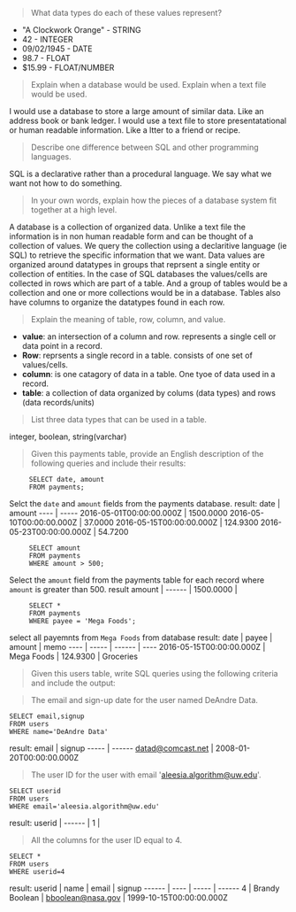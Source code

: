 >What data types do each of these values represent?

- "A Clockwork Orange"  - STRING
- 42 - INTEGER
- 09/02/1945 - DATE
- 98.7 - FLOAT
- $15.99 - FLOAT/NUMBER


> Explain when a database would be used. Explain when a text file would be used.

I would use a database to store a large amount of similar data. Like an address book or bank ledger.
I would use a text file to store presentatational or human readable information. Like a ltter to a friend or recipe.

>Describe one difference between SQL and other programming languages.

SQL is a declarative rather than a procedural language. We say what we want not how to do something.

>In your own words, explain how the pieces of a database system fit together at a high level.

A database is a collection of organized data. Unlike a text file the information is in non human readable form and can be thought of a collection of values. We query the collection using a declaritive language (ie SQL) to retrieve the specific information that we want. Data values are organized around datatypes in groups that reprsent a single entity or collection of entities. In the case of SQL databases the values/cells are collected in rows which are part of a table. And a group of tables would be a collection and one or more collections would be in a database. Tables also have columns to organize the datatypes found in each row.


>Explain the meaning of table, row, column, and value.

- __value__: an intersection of a column and row. represents a single cell or data point in a record.
- __Row__: reprsents a single record in a table. consists of one set of values/cells.
- __column__: is one catagory of data in a table. One tyoe of data used in a record.
- __table__:  a collection of data organized by colums (data types) and rows (data records/units)

>List three data types that can be used in a table.

integer, boolean, string(varchar)

>Given this payments table, provide an English description of the following queries and include their results:
```
     SELECT date, amount
     FROM payments;
```

Selct the `date` and `amount` fields from the payments database.
result:
date | amount
---- | -----
2016-05-01T00:00:00.000Z	| 1500.0000
2016-05-10T00:00:00.000Z	| 37.0000
2016-05-15T00:00:00.000Z | 124.9300
2016-05-23T00:00:00.000Z | 54.7200
```
     SELECT amount
     FROM payments
     WHERE amount > 500;
```
Select the `amount` field from the payments table for each record where `amount` is greater than 500.
result
amount |
------ |
1500.0000 |

```
     SELECT *
     FROM payments
     WHERE payee = 'Mega Foods';
```
select all payemnts from `Mega Foods` from database
result:
date	| payee | amount | memo
---- | ----- | ------ | ----
2016-05-15T00:00:00.000Z	| Mega Foods |	124.9300	| Groceries

>Given this users table, write SQL queries using the following criteria and include the output:

>The email and sign-up date for the user named DeAndre Data.
```
SELECT email,signup 
FROM users
WHERE name='DeAndre Data'
```
result:
email | signup
----- | ------
datad@comcast.net | 2008-01-20T00:00:00.000Z


>The user ID for the user with email 'aleesia.algorithm@uw.edu'.
```
SELECT userid
FROM users
WHERE email='aleesia.algorithm@uw.edu'
```
result:
userid |
------ |
1 |

>All the columns for the user ID equal to 4.
```
SELECT *
FROM users
WHERE userid=4
```
result:
userid | name | email | signup
------ | ---- | ----- | ------
4 | Brandy Boolean | bboolean@nasa.gov | 1999-10-15T00:00:00.000Z
